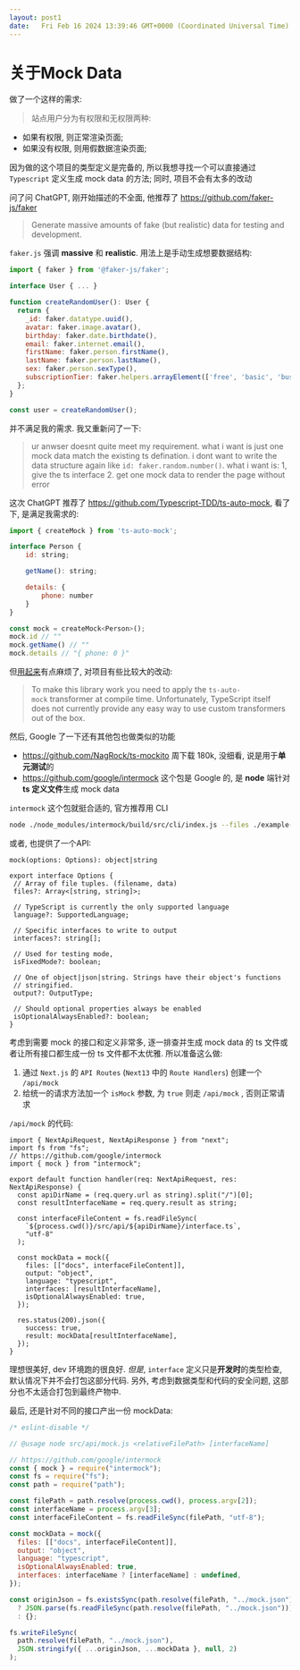 ```yaml
---
layout: post1
date:   Fri Feb 16 2024 13:39:46 GMT+0000 (Coordinated Universal Time)
---
```

# 关于Mock Data

做了一个这样的需求:

> 站点用户分为有权限和无权限两种:
  - 如果有权限, 则正常渲染页面;
  - 如果没有权限, 则用假数据渲染页面;
> 

因为做的这个项目的类型定义是完备的, 所以我想寻找一个可以直接通过 `Typescript` 定义生成 mock data 的方法; 同时, 项目不会有太多的改动

问了问 ChatGPT, 刚开始描述的不全面, 他推荐了 https://github.com/faker-js/faker

> Generate massive amounts of fake (but realistic) data for testing and development.
> 

`faker.js` 强调 **massive** 和 **realistic**. 用法上是手动生成想要数据结构:

```jsx
import { faker } from '@faker-js/faker';

interface User { ... }

function createRandomUser(): User {
  return {
    _id: faker.datatype.uuid(),
    avatar: faker.image.avatar(),
    birthday: faker.date.birthdate(),
    email: faker.internet.email(),
    firstName: faker.person.firstName(),
    lastName: faker.person.lastName(),
    sex: faker.person.sexType(),
    subscriptionTier: faker.helpers.arrayElement(['free', 'basic', 'business']),
  };
}

const user = createRandomUser();
```

并不满足我的需求. 我又重新问了一下:

> ur anwser doesnt quite meet my requirement. what i want is just one mock data match the existing ts defination. i dont want to write the data structure again like `id: faker.random.number()`. what i want is: 1, give the ts interface 2. get one mock data to render the page without error
> 

这次 ChatGPT 推荐了 https://github.com/Typescript-TDD/ts-auto-mock, 看了下, 是满足我需求的:

```jsx
import { createMock } from 'ts-auto-mock';

interface Person {
    id: string;

    getName(): string;

    details: {
        phone: number
    }
}

const mock = createMock<Person>();
mock.id // ""
mock.getName() // ""
mock.details // "{ phone: 0 }"
```

但[用起来](https://typescript-tdd.github.io/ts-auto-mock/installation)有点麻烦了, 对项目有些比较大的改动:

> To make this library work you need to apply the `ts-auto-mock` transformer at compile time.
Unfortunately, TypeScript itself does not currently provide any easy way to use custom transformers out of the box.
> 

然后, Google 了一下还有其他包也做类似的功能

- https://github.com/NagRock/ts-mockito 周下载 180k, 没细看, 说是用于**单元测试**的
- https://github.com/google/intermock 这个包是 Google 的, 是 **node** 端针对 **ts 定义文件**生成 mock data

`intermock` 这个包就挺合适的, 官方推荐用 CLI

```bash
node ./node_modules/intermock/build/src/cli/index.js --files ./example-file.ts --interfaces "Admin"
```

或者, 也提供了一个API:

```tsx
mock(options: Options): object|string

export interface Options {
 // Array of file tuples. (filename, data)
 files?: Array<[string, string]>;

 // TypeScript is currently the only supported language
 language?: SupportedLanguage;

 // Specific interfaces to write to output
 interfaces?: string[];

 // Used for testing mode,
 isFixedMode?: boolean;

 // One of object|json|string. Strings have their object's functions
 // stringified.
 output?: OutputType;

 // Should optional properties always be enabled
 isOptionalAlwaysEnabled?: boolean;
}
```

考虑到需要 mock 的接口和定义非常多, 逐一排查并生成 mock data 的 ts 文件或者让所有接口都生成一份 ts 文件都不太优雅. 所以准备这么做:

1. 通过 `Next.js` 的 `API Routes` (`Next13` 中的 `Route Handlers`) 创建一个 `/api/mock`
2. 给统一的请求方法加一个 `isMock` 参数, 为 `true` 则走 `/api/mock` , 否则正常请求

`/api/mock` 的代码:

```tsx
import { NextApiRequest, NextApiResponse } from "next";
import fs from "fs";
// https://github.com/google/intermock
import { mock } from "intermock";

export default function handler(req: NextApiRequest, res: NextApiResponse) {
  const apiDirName = (req.query.url as string).split("/")[0];
  const resultInterfaceName = req.query.result as string;

  const interfaceFileContent = fs.readFileSync(
    `${process.cwd()}/src/api/${apiDirName}/interface.ts`,
    "utf-8"
  );

  const mockData = mock({
    files: [["docs", interfaceFileContent]],
    output: "object",
    language: "typescript",
    interfaces: [resultInterfaceName],
    isOptionalAlwaysEnabled: true,
  });

  res.status(200).json({
    success: true,
    result: mockData[resultInterfaceName],
  });
}
```

理想很美好, dev 环境跑的很良好. *但是*, `interface` 定义只是**开发时**的类型检查, 默认情况下并不会打包这部分代码. 另外, 考虑到数据类型和代码的安全问题, 这部分也不太适合打包到最终产物中.

最后, 还是针对不同的接口产出一份 mockData:

```jsx
/* eslint-disable */

// @usage node src/api/mock.js <relativeFilePath> [interfaceName]

// https://github.com/google/intermock
const { mock } = require("intermock");
const fs = require("fs");
const path = require("path");

const filePath = path.resolve(process.cwd(), process.argv[2]);
const interfaceName = process.argv[3];
const interfaceFileContent = fs.readFileSync(filePath, "utf-8");

const mockData = mock({
  files: [["docs", interfaceFileContent]],
  output: "object",
  language: "typescript",
  isOptionalAlwaysEnabled: true,
  interfaces: interfaceName ? [interfaceName] : undefined,
});

const originJson = fs.existsSync(path.resolve(filePath, "../mock.json"))
  ? JSON.parse(fs.readFileSync(path.resolve(filePath, "../mock.json")))
  : {};

fs.writeFileSync(
  path.resolve(filePath, "../mock.json"),
  JSON.stringify({ ...originJson, ...mockData }, null, 2)
);
```